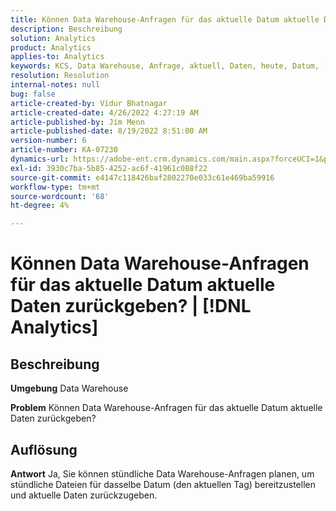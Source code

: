 ```yaml
---
title: Können Data Warehouse-Anfragen für das aktuelle Datum aktuelle Daten zurückgeben? | [!DNL Analytics]
description: Beschreibung
solution: Analytics
product: Analytics
applies-to: Analytics
keywords: KCS, Data Warehouse, Anfrage, aktuell, Daten, heute, Datum, [!DNL Analytics]
resolution: Resolution
internal-notes: null
bug: false
article-created-by: Vidur Bhatnagar
article-created-date: 4/26/2022 4:27:19 AM
article-published-by: Jim Menn
article-published-date: 8/19/2022 8:51:00 AM
version-number: 6
article-number: KA-07230
dynamics-url: https://adobe-ent.crm.dynamics.com/main.aspx?forceUCI=1&pagetype=entityrecord&etn=knowledgearticle&id=2f170927-19c5-ec11-a7b6-0022480a1004
exl-id: 3930c7ba-5b85-4252-ac6f-41961c088f22
source-git-commit: e4147c118426baf2802270e033c61e469ba59916
workflow-type: tm+mt
source-wordcount: '68'
ht-degree: 4%

---
```


# Können Data Warehouse-Anfragen für das aktuelle Datum aktuelle Daten zurückgeben? | [!DNL Analytics]

## Beschreibung


<b>Umgebung</b>
Data Warehouse

<b>Problem</b>
Können Data Warehouse-Anfragen für das aktuelle Datum aktuelle Daten zurückgeben?


## Auflösung


<b>Antwort</b>
Ja, Sie können stündliche Data Warehouse-Anfragen planen, um stündliche Dateien für dasselbe Datum (den aktuellen Tag) bereitzustellen und aktuelle Daten zurückzugeben.
